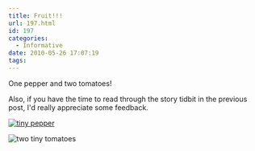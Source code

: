 ```yaml
---
title: Fruit!!!
url: 197.html
id: 197
categories:
  - Informative
date: 2010-05-26 17:07:19
tags:
---
```


One pepper and two tomatoes!

Also, if you have the time to read through the story tidbit in the previous post, I'd really appreciate some feedback.

[![](http://www.flexamail.com/GetImage.ashx?id=3535 "tiny pepper")](http://www.flexamail.com/GetImage.ashx?id=3535)

![](http://www.flexamail.com/GetImage.ashx?id=3533 "two tiny tomatoes")
